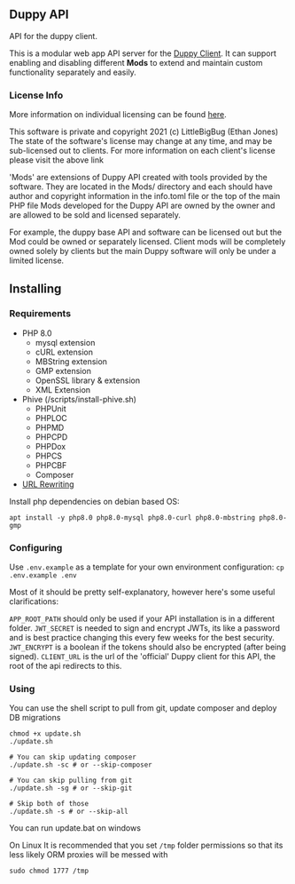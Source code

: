 ## Duppy API

API for the duppy client.

This is a modular web app API server for the [Duppy Client](https://git.yasfu.net/duppy/client). 
It can support enabling and disabling different **Mods** to extend and maintain custom functionality separately and easily.

### License Info

More information on individual licensing can be found [here](https://dup.drm.gg).

This software is private and copyright 2021 (c) LittleBigBug (Ethan Jones)
The state of the software's license may change at any time, and may be sub-licensed out to clients.
For more information on each client's license please visit the above link

'Mods' are extensions of Duppy API created with tools provided by the software.
They are located in the Mods/ directory and each should have author and copyright information in the info.toml file or the top of the main PHP file
Mods developed for the Duppy API are owned by the owner and are allowed to be sold and licensed separately.


For example, the duppy base API and software can be licensed out but the Mod could be owned or separately licensed.
Client mods will be completely owned solely by clients but the main Duppy software will only be under a limited license.

## Installing

### Requirements

- PHP 8.0
  - mysql extension 
  - cURL extension
  - MBString extension
  - GMP extension
  - OpenSSL library & extension
  - XML Extension
- Phive (/scripts/install-phive.sh)
  - PHPUnit
  - PHPLOC
  - PHPMD
  - PHPCPD
  - PHPDox
  - PHPCS
  - PHPCBF
  - Composer
- [URL Rewriting](https://gist.github.com/bramus/5332525)

Install php dependencies on debian based OS:

```shell script
apt install -y php8.0 php8.0-mysql php8.0-curl php8.0-mbstring php8.0-gmp
```

### Configuring

Use `.env.example` as a template for your own environment configuration:
`cp .env.example .env`

Most of it should be pretty self-explanatory, however here's some useful clarifications:

`APP_ROOT_PATH` should only be used if your API installation is in a different folder.
`JWT_SECRET` is needed to sign and encrypt JWTs, its like a password and is best practice changing this every few weeks for the best security.
`JWT_ENCRYPT` is a boolean if the tokens should also be encrypted (after being signed).
`CLIENT_URL` is the url of the 'official' Duppy client for this API, the root of the api redirects to this.

### Using

You can use the shell script to pull from git, update composer and deploy DB migrations

```shell script
chmod +x update.sh
./update.sh

# You can skip updating composer
./update.sh -sc # or --skip-composer

# You can skip pulling from git
./update.sh -sg # or --skip-git

# Skip both of those
./update.sh -s # or --skip-all
```

You can run update.bat on windows

On Linux It is recommended that you set `/tmp` folder permissions so that its less likely ORM proxies will be messed with

```shell script
sudo chmod 1777 /tmp
```